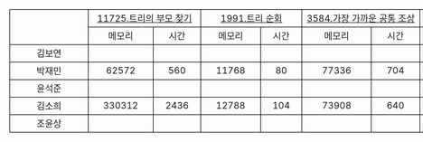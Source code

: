 <table cellspacing="0" style="border-collapse:collapse; width:1069px">
    <tbody>
        <tr>
            <td rowspan="2" style="border-bottom:1px solid black; border-left:1px solid black; border-right:1px solid black; border-top:1px solid black; height:44px; text-align:center; vertical-align:middle; white-space:nowrap; width:122px">　</td>
            <td colspan="2" style="border-bottom:1px solid black; border-left:none; border-right:1px solid black; border-top:1px solid black; text-align:center; vertical-align:middle; white-space:nowrap; width:190px"><a href="https://www.acmicpc.net/problem/11725" target="_blank">11725.트리의 부모 찾기</a></td>
            <td colspan="2" style="border-bottom:1px solid black; border-left:none; border-right:1px solid black; border-top:1px solid black; text-align:center; vertical-align:middle; white-space:nowrap; width:190px"><a href="https://www.acmicpc.net/problem/1991" target="_blank">1991.트리 순회</a></td>
            <td colspan="2" style="border-bottom:1px solid black; border-left:none; border-right:1px solid black; border-top:1px solid black; text-align:center; vertical-align:middle; white-space:nowrap; width:190px"><a href="https://www.acmicpc.net/problem/3584" target="_blank">3584.가장 가까운 공통 조상</a></td>
            <td colspan="2" style="border-bottom:1px solid black; border-left:none; border-right:1px solid black; border-top:1px solid black; text-align:center; vertical-align:middle; white-space:nowrap; width:190px"><a href="https://www.acmicpc.net/problem/2263" target="_blank">2263.트리의 순회</a></td>
            <td colspan="2" style="border-bottom:1px solid black; border-left:none; border-right:1px solid black; border-top:1px solid black; text-align:center; vertical-align:middle; white-space:nowrap; width:190px"></td>
        </tr>
        <tr>
            <td style="border-bottom:1px solid black; border-left:none; border-right:1px solid black; border-top:none; height:22px; text-align:center; vertical-align:middle; white-space:nowrap">메모리</td>
            <td style="border-bottom:1px solid black; border-left:none; border-right:1px solid black; border-top:none; text-align:center; vertical-align:middle; white-space:nowrap">시간</td>
            <td style="border-bottom:1px solid black; border-left:none; border-right:1px solid black; border-top:none; text-align:center; vertical-align:middle; white-space:nowrap">메모리</td>
            <td style="border-bottom:1px solid black; border-left:none; border-right:1px solid black; border-top:none; text-align:center; vertical-align:middle; white-space:nowrap">시간</td>
            <td style="border-bottom:1px solid black; border-left:none; border-right:1px solid black; border-top:none; text-align:center; vertical-align:middle; white-space:nowrap">메모리</td>
            <td style="border-bottom:1px solid black; border-left:none; border-right:1px solid black; border-top:none; text-align:center; vertical-align:middle; white-space:nowrap">시간</td>
            <td style="border-bottom:1px solid black; border-left:none; border-right:1px solid black; border-top:none; text-align:center; vertical-align:middle; white-space:nowrap">메모리</td>
            <td style="border-bottom:1px solid black; border-left:none; border-right:1px solid black; border-top:none; text-align:center; vertical-align:middle; white-space:nowrap">시간</td>
            <td style="border-bottom:1px solid black; border-left:none; border-right:1px solid black; border-top:none; text-align:center; vertical-align:middle; white-space:nowrap"></td>
            <td style="border-bottom:1px solid black; border-left:none; border-right:1px solid black; border-top:none; text-align:center; vertical-align:middle; white-space:nowrap"></td>
        </tr>
        <tr>
            <td style="border-bottom:1px solid black; border-left:1px solid black; border-right:1px solid black; border-top:none; height:22px; text-align:center; vertical-align:middle; white-space:nowrap">김보연</td>
            <td style="border-bottom:1px solid black; border-left:none; border-right:1px solid black; border-top:none; text-align:center; vertical-align:middle; white-space:nowrap"> </td>
            <td style="border-bottom:1px solid black; border-left:none; border-right:1px solid black; border-top:none; text-align:center; vertical-align:middle; white-space:nowrap"> </td>
            <td style="border-bottom:1px solid black; border-left:none; border-right:1px solid black; border-top:none; text-align:center; vertical-align:middle; white-space:nowrap"> </td>
            <td style="border-bottom:1px solid black; border-left:none; border-right:1px solid black; border-top:none; text-align:center; vertical-align:middle; white-space:nowrap"> </td>
            <td style="border-bottom:1px solid black; border-left:none; border-right:1px solid black; border-top:none; text-align:center; vertical-align:middle; white-space:nowrap"> </td>
            <td style="border-bottom:1px solid black; border-left:none; border-right:1px solid black; border-top:none; text-align:center; vertical-align:middle; white-space:nowrap"> </td>
            <td style="border-bottom:1px solid black; border-left:none; border-right:1px solid black; border-top:none; text-align:center; vertical-align:middle; white-space:nowrap"> </td>
            <td style="border-bottom:1px solid black; border-left:none; border-right:1px solid black; border-top:none; text-align:center; vertical-align:middle; white-space:nowrap"> </td>
            <td style="border-bottom:1px solid black; border-left:none; border-right:1px solid black; border-top:none; text-align:center; vertical-align:middle; white-space:nowrap">　</td>
            <td style="border-bottom:1px solid black; border-left:none; border-right:1px solid black; border-top:none; text-align:center; vertical-align:middle; white-space:nowrap">　</td>
        </tr>
        <tr>
            <td style="border-bottom:1px solid black; border-left:1px solid black; border-right:1px solid black; border-top:none; height:22px; text-align:center; vertical-align:middle; white-space:nowrap">박재민</td>
            <td style="border-bottom:1px solid black; border-left:none; border-right:1px solid black; border-top:none; text-align:center; vertical-align:middle; white-space:nowrap">62572</td>
            <td style="border-bottom:1px solid black; border-left:none; border-right:1px solid black; border-top:none; text-align:center; vertical-align:middle; white-space:nowrap">560</td>
            <td style="border-bottom:1px solid black; border-left:none; border-right:1px solid black; border-top:none; text-align:center; vertical-align:middle; white-space:nowrap">11768</td>
            <td style="border-bottom:1px solid black; border-left:none; border-right:1px solid black; border-top:none; text-align:center; vertical-align:middle; white-space:nowrap">80</td>
            <td style="border-bottom:1px solid black; border-left:none; border-right:1px solid black; border-top:none; text-align:center; vertical-align:middle; white-space:nowrap">77336</td>
            <td style="border-bottom:1px solid black; border-left:none; border-right:1px solid black; border-top:none; text-align:center; vertical-align:middle; white-space:nowrap">704</td>
            <td style="border-bottom:1px solid black; border-left:none; border-right:1px solid black; border-top:none; text-align:center; vertical-align:middle; white-space:nowrap"></td>
            <td style="border-bottom:1px solid black; border-left:none; border-right:1px solid black; border-top:none; text-align:center; vertical-align:middle; white-space:nowrap">　</td>
            <td style="border-bottom:1px solid black; border-left:none; border-right:1px solid black; border-top:none; text-align:center; vertical-align:middle; white-space:nowrap">　</td>
            <td style="border-bottom:1px solid black; border-left:none; border-right:1px solid black; border-top:none; text-align:center; vertical-align:middle; white-space:nowrap">　</td>
        </tr>
        <tr>
            <td style="border-bottom:1px solid black; border-left:1px solid black; border-right:1px solid black; border-top:none; height:22px; text-align:center; vertical-align:middle; white-space:nowrap">윤석준</td>
            <td style="border-bottom:1px solid black; border-left:none; border-right:1px solid black; border-top:none; text-align:center; vertical-align:middle; white-space:nowrap"> </td>
            <td style="border-bottom:1px solid black; border-left:none; border-right:1px solid black; border-top:none; text-align:center; vertical-align:middle; white-space:nowrap"> </td>
            <td style="border-bottom:1px solid black; border-left:none; border-right:1px solid black; border-top:none; text-align:center; vertical-align:middle; white-space:nowrap"> </td>
            <td style="border-bottom:1px solid black; border-left:none; border-right:1px solid black; border-top:none; text-align:center; vertical-align:middle; white-space:nowrap"> </td>
            <td style="border-bottom:1px solid black; border-left:none; border-right:1px solid black; border-top:none; text-align:center; vertical-align:middle; white-space:nowrap"> </td>
            <td style="border-bottom:1px solid black; border-left:none; border-right:1px solid black; border-top:none; text-align:center; vertical-align:middle; white-space:nowrap"> </td>
            <td style="border-bottom:1px solid black; border-left:none; border-right:1px solid black; border-top:none; text-align:center; vertical-align:middle; white-space:nowrap"> </td>
            <td style="border-bottom:1px solid black; border-left:none; border-right:1px solid black; border-top:none; text-align:center; vertical-align:middle; white-space:nowrap"> </td>
            <td style="border-bottom:1px solid black; border-left:none; border-right:1px solid black; border-top:none; text-align:center; vertical-align:middle; white-space:nowrap">　</td>
            <td style="border-bottom:1px solid black; border-left:none; border-right:1px solid black; border-top:none; text-align:center; vertical-align:middle; white-space:nowrap">　</td>
        </tr>
        <tr>
            <td style="border-bottom:1px solid black; border-left:1px solid black; border-right:1px solid black; border-top:none; height:22px; text-align:center; vertical-align:middle; white-space:nowrap">김소희</td>
            <td style="border-bottom:1px solid black; border-left:none; border-right:1px solid black; border-top:none; text-align:center; vertical-align:middle; white-space:nowrap">330312</td>
            <td style="border-bottom:1px solid black; border-left:none; border-right:1px solid black; border-top:none; text-align:center; vertical-align:middle; white-space:nowrap">2436</td>
            <td style="border-bottom:1px solid black; border-left:none; border-right:1px solid black; border-top:none; text-align:center; vertical-align:middle; white-space:nowrap">12788</td>
            <td style="border-bottom:1px solid black; border-left:none; border-right:1px solid black; border-top:none; text-align:center; vertical-align:middle; white-space:nowrap">104</td>
            <td style="border-bottom:1px solid black; border-left:none; border-right:1px solid black; border-top:none; text-align:center; vertical-align:middle; white-space:nowrap">73908</td>
            <td style="border-bottom:1px solid black; border-left:none; border-right:1px solid black; border-top:none; text-align:center; vertical-align:middle; white-space:nowrap">640</td>
            <td style="border-bottom:1px solid black; border-left:none; border-right:1px solid black; border-top:none; text-align:center; vertical-align:middle; white-space:nowrap">　</td>
            <td style="border-bottom:1px solid black; border-left:none; border-right:1px solid black; border-top:none; text-align:center; vertical-align:middle; white-space:nowrap">　</td>
            <td style="border-bottom:1px solid black; border-left:none; border-right:1px solid black; border-top:none; text-align:center; vertical-align:middle; white-space:nowrap">　</td>
            <td style="border-bottom:1px solid black; border-left:none; border-right:1px solid black; border-top:none; text-align:center; vertical-align:middle; white-space:nowrap">　</td>
        </tr>
        <tr>
            <td style="border-bottom:1px solid black; border-left:1px solid black; border-right:1px solid black; border-top:none; height:22px; text-align:center; vertical-align:middle; white-space:nowrap">조윤상</td>
            <td style="border-bottom:1px solid black; border-left:none; border-right:1px solid black; border-top:none; text-align:center; vertical-align:middle; white-space:nowrap"> </td>
            <td style="border-bottom:1px solid black; border-left:none; border-right:1px solid black; border-top:none; text-align:center; vertical-align:middle; white-space:nowrap"> </td>
            <td style="border-bottom:1px solid black; border-left:none; border-right:1px solid black; border-top:none; text-align:center; vertical-align:middle; white-space:nowrap"> </td>
            <td style="border-bottom:1px solid black; border-left:none; border-right:1px solid black; border-top:none; text-align:center; vertical-align:middle; white-space:nowrap"> </td>
            <td style="border-bottom:1px solid black; border-left:none; border-right:1px solid black; border-top:none; text-align:center; vertical-align:middle; white-space:nowrap"> </td>
            <td style="border-bottom:1px solid black; border-left:none; border-right:1px solid black; border-top:none; text-align:center; vertical-align:middle; white-space:nowrap"> </td>
            <td style="border-bottom:1px solid black; border-left:none; border-right:1px solid black; border-top:none; text-align:center; vertical-align:middle; white-space:nowrap"> </td>
            <td style="border-bottom:1px solid black; border-left:none; border-right:1px solid black; border-top:none; text-align:center; vertical-align:middle; white-space:nowrap"> </td>
            <td style="border-bottom:1px solid black; border-left:none; border-right:1px solid black; border-top:none; text-align:center; vertical-align:middle; white-space:nowrap">　</td>
            <td style="border-bottom:1px solid black; border-left:none; border-right:1px solid black; border-top:none; text-align:center; vertical-align:middle; white-space:nowrap">　</td>
        </tr>
    </tbody>
</table>

